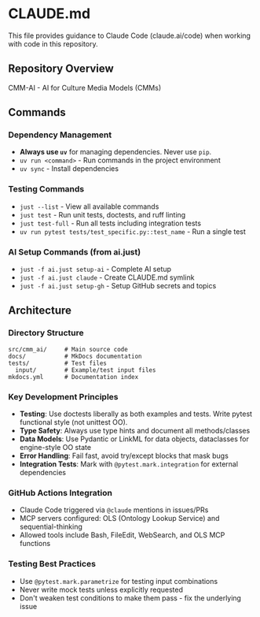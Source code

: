 # CLAUDE.md

This file provides guidance to Claude Code (claude.ai/code) when working with code in this repository.

## Repository Overview

CMM-AI - AI for Culture Media Models (CMMs)

## Commands

### Dependency Management
- **Always use `uv`** for managing dependencies. Never use `pip`.
- `uv run <command>` - Run commands in the project environment
- `uv sync` - Install dependencies

### Testing Commands
- `just --list` - View all available commands
- `just test` - Run unit tests, doctests, and ruff linting
- `just test-full` - Run all tests including integration tests
- `uv run pytest tests/test_specific.py::test_name` - Run a single test

### AI Setup Commands (from ai.just)
- `just -f ai.just setup-ai` - Complete AI setup
- `just -f ai.just claude` - Create CLAUDE.md symlink
- `just -f ai.just setup-gh` - Setup GitHub secrets and topics

## Architecture

### Directory Structure
```
src/cmm_ai/     # Main source code
docs/           # MkDocs documentation  
tests/          # Test files
  input/        # Example/test input files
mkdocs.yml      # Documentation index
```

### Key Development Principles
- **Testing**: Use doctests liberally as both examples and tests. Write pytest functional style (not unittest OO).
- **Type Safety**: Always use type hints and document all methods/classes
- **Data Models**: Use Pydantic or LinkML for data objects, dataclasses for engine-style OO state
- **Error Handling**: Fail fast, avoid try/except blocks that mask bugs
- **Integration Tests**: Mark with `@pytest.mark.integration` for external dependencies

### GitHub Actions Integration
- Claude Code triggered via `@claude` mentions in issues/PRs
- MCP servers configured: OLS (Ontology Lookup Service) and sequential-thinking
- Allowed tools include Bash, FileEdit, WebSearch, and OLS MCP functions

### Testing Best Practices
- Use `@pytest.mark.parametrize` for testing input combinations
- Never write mock tests unless explicitly requested
- Don't weaken test conditions to make them pass - fix the underlying issue